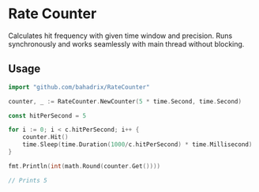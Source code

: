 # Rate Counter

Calculates hit frequency with given time window and precision.
Runs synchronously and works seamlessly with main thread without blocking.

## Usage

```go
import "github.com/bahadrix/RateCounter"

counter, _ := RateCounter.NewCounter(5 * time.Second, time.Second)

const hitPerSecond = 5

for i := 0; i < c.hitPerSecond; i++ {
    counter.Hit()
    time.Sleep(time.Duration(1000/c.hitPerSecond) * time.Millisecond)
}

fmt.Println(int(math.Round(counter.Get())))

// Prints 5



```
